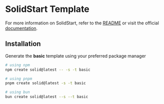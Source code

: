 # SolidStart Template

For more information on SolidStart, refer to the [README](https://github.com/solidjs/solid-start/tree/main/packages/start#readme) or visit the official [documentation](https://docs.solidjs.com/solid-start/).

## Installation

Generate the **basic** template using your preferred package manager

```bash
# using npm
npm create solid@latest -- -s -t basic
```

```bash
# using pnpm
pnpm create solid@latest -s -t basic
```

```bash
# using bun
bun create solid@latest --s --t basic
```
